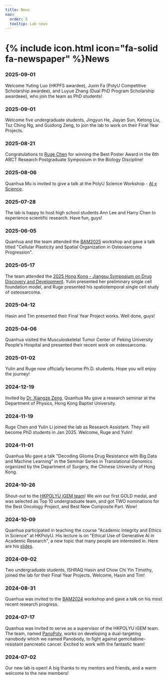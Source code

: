 ```yaml
---
title: News
nav:
  order: 5
  tooltip: Lab news
---
```


# {% include icon.html icon="fa-solid fa-newspaper" %}News


### 2025-09-01

Welcome Yuting Luo (HKPFS awardee), Juxin Fa (PolyU Competitive Scholarship awardee), and Luyue Zhang (Dual PhD Program Scholarship awardeee), who join the team as PhD students!

### 2025-09-01

Welcome five undergraduate students, Jingyun He, Jiayan Sun, Ketong Liu, Tsz Ching Ng, and Guidong Zeng, to join the lab to work on their Final Year Projects.

### 2025-08-21

Congratulations to [Ruge Chen](https://qhmu.github.io/members/202411ruge.html) for winning the Best Poster Award in the 6th ABCT Research Postgraduate Symposium in the Biology Discipline!



### 2025-08-06

Quanhua Mu is invited to give a talk at the PolyU Science Workshop - [AI x Science](https://www.polyu.edu.hk/fs/research/symposium-and-workshop/workshop-on-ai-x-science/).


### 2025-07-28

The lab is happy to host high school students Ann Lee and Harry Chen to experience scientific research. Have fun, guys!

### 2025-06-05

Quanhua and the team attended the [BAM2025](https://wang-lab.hkust.edu.hk/others/bam2025/bam2025.html) workshop and gave a talk titled "Cellular Plasticity and Spatial Organization in Osteosarcoma Progression".

### 2025-05-17

The team attended the [2025 Hong Kong - Jiangsu Symposium on Drug Discovery and Development](https://www.polyu.edu.hk/abct/news-and-events/events/2025/5/2025-hong-kong---jiangsu-symposium-on-drug-discovery-and-development/). Yulin presented her preliminary single cell foundation model, and Ruge presented his spatiotemporal single cell study of osteosarcoma.

### 2025-04-12

Hasin and Tim presented their Final Year Project works. Well done, guys!

### 2025-04-06

Quanhua visited the Musculoskeletal Tumor Center of Peking University People's Hospital and presented their recent work on osteosarcoma.

### 2025-01-02

Yulin and Ruge now officially become Ph.D. students. Hope you will enjoy the journey!

### 2024-12-19

Invited by [Dr. Xiangze Zeng](https://www.xzenglab.com/home), Quanhua Mu gave a research seminar at the Department of Physics, Hong Kong Baptist University.

### 2024-11-19

Ruge Chen and Yulin Li joined the lab as Research Assistant. They will become PhD students in Jan 2025. Welcome, Ruge and Yulin!

### 2024-11-01

Quanhua Mu gave a talk "Decoding Glioma Drug Resistance with Big Data and Machine Learning" in the Seminar Series in Translational Genomics organized by the Department of Surgery, the Chinese University of Hong Kong.

### 2024-10-26

Shout-out to the [HKPOLYU iGEM team](https://teams.igem.org/5271)! We win our first GOLD medal, and was selected as Top 10 undergraduate team, and got TWO nominations for the Best Oncology Project, and Best New Composite Part. Wow!

### 2024-10-09

Quanhua participated in teaching the course "Academic Integrity and Ethics in Science" at HKPolyU. His lecture is on "Ethical Use of Generative AI in Academic Research", a new topic that many people are interested in. Here are his [slides](https://drive.google.com/file/d/16vAchGXal8jISG9vMOoA4h187JZHWglW/view?usp=sharing).

### 2024-09-02

Two undergraduate students, ISHRAQ Hasin  and Chow Chi Yin Timothy, joined the lab for their Final Year Projects. Welcome, Hasin and Tim!

### 2024-08-31

Quanhua was invited to the [BAM2024](https://wang-lab.hkust.edu.hk/others/bam2024/bam2024.html) workshop and gave a talk on his most recent research progress.

### 2024-07-17

Quanhua was invited to serve as a supervisor of the HKPOLYU iGEM team. The team, named [PanoPoly](https://2024.igem.wiki/hkpolyu/), works on developing a dual-targeting nanobody which we named Panobody, to fight against gemcitabine-resistant pancreatic cancer. Excited to work with the fantastic team!

### 2024-07-02

Our new lab is open! A big thanks to my mentors and friends, and a warm welcome to the new members!
